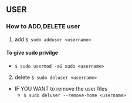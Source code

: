 ## USER
### How to ADD,DELETE user
1) add
`$ sudo adduser <username>`

#### To give sudo privilge
* `$ sudo usermod -aG sudo <username>`

2) delete
`$ sudo deluser <username>`
* IF YOU WANT to remove the user files
	- `$ sudo deluser --remove-home <username>`

